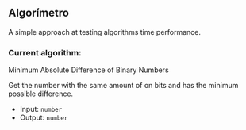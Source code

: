 ## Algorímetro

A simple approach at testing algorithms time performance.

### Current algorithm: 

Minimum Absolute Difference of Binary Numbers

Get the number with the same amount of on bits and has the minimum possible difference.

* Input: `number`
* Output: `number`

